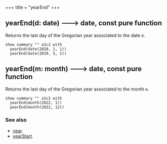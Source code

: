 +++
title = "yearEnd"
+++

## yearEnd(d: date) 🡒 date, const pure function

Returns the last day of the Gregorian year associated to the date `d`.

```envision
show summary "" a1c2 with
  yearEnd(date(2020, 1, 1))
  yearEnd(date(2019, 5, 1))
```

## yearEnd(m: month) 🡒 date, const pure function

Returns the last day of the Gregorian year associated to the month `m`.

```envision
show summary "" a1c2 with
  yearEnd(month(2022, 1))
  yearEnd(month(2022, 12))
```

### See also

* [year](../year/).
* [yearStart](../yearstart/).
